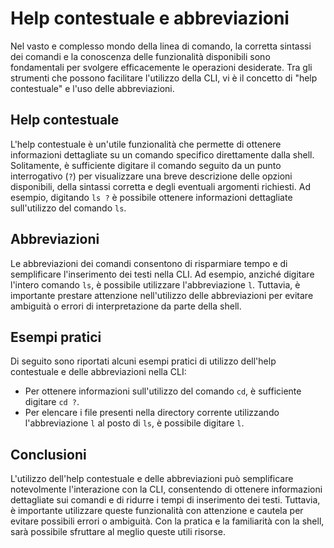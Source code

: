 # Help contestuale e abbreviazioni

Nel vasto e complesso mondo della linea di comando, la corretta sintassi dei comandi e la conoscenza delle funzionalità disponibili sono fondamentali per svolgere efficacemente le operazioni desiderate. Tra gli strumenti che possono facilitare l'utilizzo della CLI, vi è il concetto di "help contestuale" e l'uso delle abbreviazioni.

## Help contestuale

L'help contestuale è un'utile funzionalità che permette di ottenere informazioni dettagliate su un comando specifico direttamente dalla shell. Solitamente, è sufficiente digitare il comando seguito da un punto interrogativo (`?`) per visualizzare una breve descrizione delle opzioni disponibili, della sintassi corretta e degli eventuali argomenti richiesti. Ad esempio, digitando `ls ?` è possibile ottenere informazioni dettagliate sull'utilizzo del comando `ls`.

## Abbreviazioni

Le abbreviazioni dei comandi consentono di risparmiare tempo e di semplificare l'inserimento dei testi nella CLI. Ad esempio, anziché digitare l'intero comando `ls`, è possibile utilizzare l'abbreviazione `l`. Tuttavia, è importante prestare attenzione nell'utilizzo delle abbreviazioni per evitare ambiguità o errori di interpretazione da parte della shell.

## Esempi pratici

Di seguito sono riportati alcuni esempi pratici di utilizzo dell'help contestuale e delle abbreviazioni nella CLI:

- Per ottenere informazioni sull'utilizzo del comando `cd`, è sufficiente digitare `cd ?`.
- Per elencare i file presenti nella directory corrente utilizzando l'abbreviazione `l` al posto di `ls`, è possibile digitare `l`.

## Conclusioni

L'utilizzo dell'help contestuale e delle abbreviazioni può semplificare notevolmente l'interazione con la CLI, consentendo di ottenere informazioni dettagliate sui comandi e di ridurre i tempi di inserimento dei testi. Tuttavia, è importante utilizzare queste funzionalità con attenzione e cautela per evitare possibili errori o ambiguità. Con la pratica e la familiarità con la shell, sarà possibile sfruttare al meglio queste utili risorse.